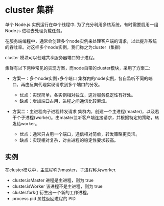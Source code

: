 # cluster 集群

单个 Node.js 实例运行在单个线程中. 为了充分利用多核系统，有时需要启用一组 Node.js 进程去处理负载任务。

在服务端编程中，通常会创建多个node实例来处理客户端的请求，以此提升系统的吞吐率。对这样多个node实例，我们称之为cluster（集群)

cluster 模块可以创建共享服务器端口的子进程。

集群有以下两种常见的实现方案，而node自带的cluster模块，采用了方案二:

 - 方案一：多个node实例+多个端口
   集群内的node实例，各自监听不同的端口，再由反向代理实现请求到多个端口的分发。
   - 优点：实现简单，各实例相对独立，这对服务稳定性有好处。
   - 缺点：增加端口占用，进程之间通信比较麻烦。

- 方案二：主进程向子进程转发请求
   集群内，创建一个主进程(master)，以及若干个子进程(worker)。由master监听客户端连接请求，并根据特定的策略，转发给worker。
   - 优点：通常只占用一个端口，通信相对简单，转发策略更灵活。
   - 缺点：实现相对复杂，对主进程的稳定性要求较高。 
 

 ## 实例
 在cluster模块中，主进程称为master，子进程称为worker.

- cluster.isMaster 进程是主进程，则为 true
- cluster.isWorker 该进程不是主进程，则为 true
- cluster.fork() 衍生出一个新的工作进程。
- process.pid 属性返回进程的 PID